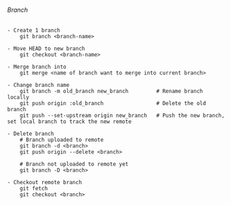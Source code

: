 ###### Branch
	- Create 1 branch	
		git branch <branch-name>

	- Move HEAD to new branch
		git checkout <branch-name>

	- Merge branch into
		git merge <name of branch want to merge into current branch>

	- Change branch name
		git branch -m old_branch new_branch         # Rename branch locally    
		git push origin :old_branch                 # Delete the old branch    
		git push --set-upstream origin new_branch   # Push the new branch, set local branch to track the new remote

	- Delete branch
    	# Branch uploaded to remote
    	git branch -d <branch>
     	git push origin --delete <branch>

     	# Branch not uploaded to remote yet
     	git branch -D <branch>

	- Checkout remote branch
		git fetch
		git checkout <branch>